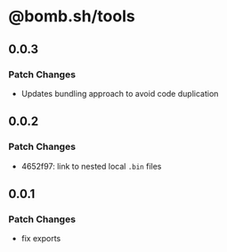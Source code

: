 # @bomb.sh/tools

## 0.0.3

### Patch Changes

- Updates bundling approach to avoid code duplication

## 0.0.2

### Patch Changes

- 4652f97: link to nested local `.bin` files

## 0.0.1

### Patch Changes

- fix exports
